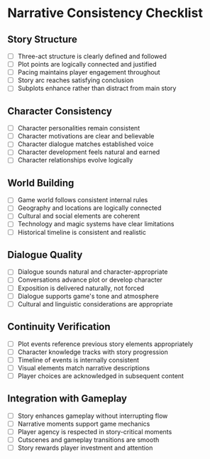# Narrative Consistency Checklist

## Story Structure

- [ ] Three-act structure is clearly defined and followed
- [ ] Plot points are logically connected and justified
- [ ] Pacing maintains player engagement throughout
- [ ] Story arc reaches satisfying conclusion
- [ ] Subplots enhance rather than distract from main story

## Character Consistency

- [ ] Character personalities remain consistent
- [ ] Character motivations are clear and believable
- [ ] Character dialogue matches established voice
- [ ] Character development feels natural and earned
- [ ] Character relationships evolve logically

## World Building

- [ ] Game world follows consistent internal rules
- [ ] Geography and locations are logically connected
- [ ] Cultural and social elements are coherent
- [ ] Technology and magic systems have clear limitations
- [ ] Historical timeline is consistent and realistic

## Dialogue Quality

- [ ] Dialogue sounds natural and character-appropriate
- [ ] Conversations advance plot or develop character
- [ ] Exposition is delivered naturally, not forced
- [ ] Dialogue supports game's tone and atmosphere
- [ ] Cultural and linguistic considerations are appropriate

## Continuity Verification

- [ ] Plot events reference previous story elements appropriately
- [ ] Character knowledge tracks with story progression
- [ ] Timeline of events is internally consistent
- [ ] Visual elements match narrative descriptions
- [ ] Player choices are acknowledged in subsequent content

## Integration with Gameplay

- [ ] Story enhances gameplay without interrupting flow
- [ ] Narrative moments support game mechanics
- [ ] Player agency is respected in story-critical moments
- [ ] Cutscenes and gameplay transitions are smooth
- [ ] Story rewards player investment and attention
